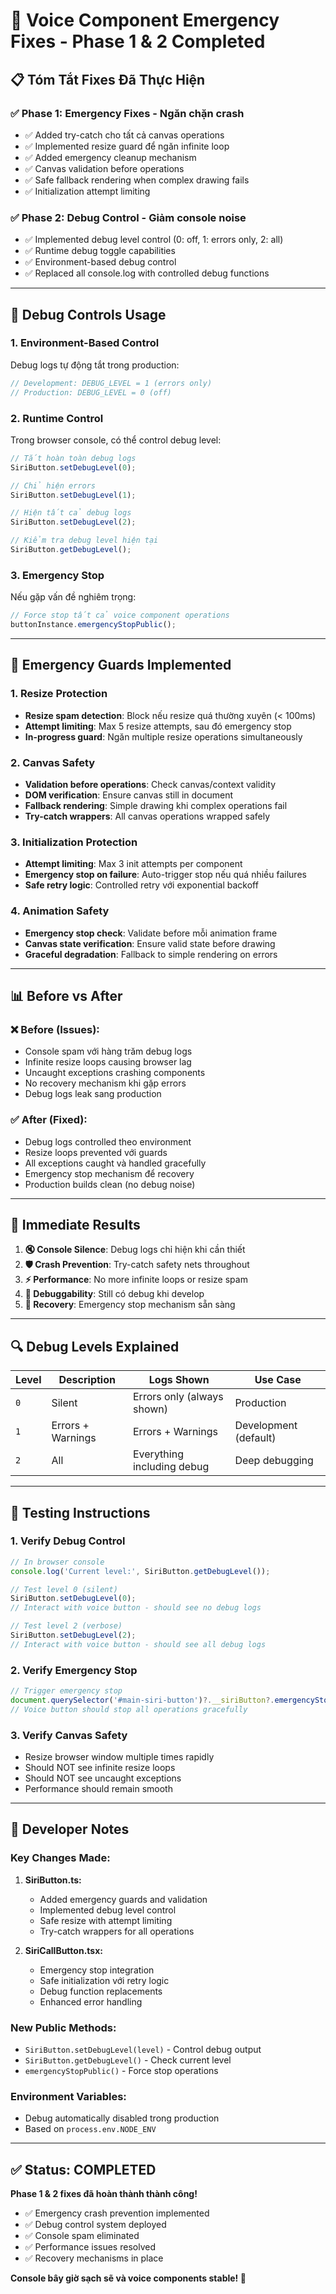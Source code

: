 # 🚨 Voice Component Emergency Fixes - Phase 1 & 2 Completed

## 📋 **Tóm Tắt Fixes Đã Thực Hiện**

### ✅ **Phase 1: Emergency Fixes - Ngăn chặn crash**
- ✅ Added try-catch cho tất cả canvas operations
- ✅ Implemented resize guard để ngăn infinite loop
- ✅ Added emergency cleanup mechanism
- ✅ Canvas validation before operations
- ✅ Safe fallback rendering when complex drawing fails
- ✅ Initialization attempt limiting

### ✅ **Phase 2: Debug Control - Giảm console noise**
- ✅ Implemented debug level control (0: off, 1: errors only, 2: all)
- ✅ Runtime debug toggle capabilities  
- ✅ Environment-based debug control
- ✅ Replaced all console.log with controlled debug functions

---

## 🔧 **Debug Controls Usage**

### **1. Environment-Based Control**
Debug logs tự động tắt trong production:
```javascript
// Development: DEBUG_LEVEL = 1 (errors only)
// Production: DEBUG_LEVEL = 0 (off)
```

### **2. Runtime Control**
Trong browser console, có thể control debug level:

```javascript
// Tắt hoàn toàn debug logs
SiriButton.setDebugLevel(0);

// Chỉ hiện errors
SiriButton.setDebugLevel(1);

// Hiện tất cả debug logs
SiriButton.setDebugLevel(2);

// Kiểm tra debug level hiện tại
SiriButton.getDebugLevel();
```

### **3. Emergency Stop**
Nếu gặp vấn đề nghiêm trọng:

```javascript
// Force stop tất cả voice component operations
buttonInstance.emergencyStopPublic();
```

---

## 🚨 **Emergency Guards Implemented**

### **1. Resize Protection**
- **Resize spam detection**: Block nếu resize quá thường xuyên (< 100ms)
- **Attempt limiting**: Max 5 resize attempts, sau đó emergency stop
- **In-progress guard**: Ngăn multiple resize operations simultaneously

### **2. Canvas Safety**
- **Validation before operations**: Check canvas/context validity
- **DOM verification**: Ensure canvas still in document
- **Fallback rendering**: Simple drawing khi complex operations fail
- **Try-catch wrappers**: All canvas operations wrapped safely

### **3. Initialization Protection**  
- **Attempt limiting**: Max 3 init attempts per component
- **Emergency stop on failure**: Auto-trigger stop nếu quá nhiều failures
- **Safe retry logic**: Controlled retry với exponential backoff

### **4. Animation Safety**
- **Emergency stop check**: Validate before mỗi animation frame
- **Canvas state verification**: Ensure valid state before drawing
- **Graceful degradation**: Fallback to simple rendering on errors

---

## 📊 **Before vs After**

### **❌ Before (Issues):**
- Console spam với hàng trăm debug logs
- Infinite resize loops causing browser lag
- Uncaught exceptions crashing components  
- No recovery mechanism khi gặp errors
- Debug logs leak sang production

### **✅ After (Fixed):**
- Debug logs controlled theo environment
- Resize loops prevented với guards
- All exceptions caught và handled gracefully
- Emergency stop mechanism để recovery
- Production builds clean (no debug noise)

---

## 🎯 **Immediate Results**

1. **🔇 Console Silence**: Debug logs chỉ hiện khi cần thiết
2. **🛡️ Crash Prevention**: Try-catch safety nets throughout
3. **⚡ Performance**: No more infinite loops or resize spam
4. **🔧 Debuggability**: Still có debug khi develop
5. **🚨 Recovery**: Emergency stop mechanism sẵn sàng

---

## 🔍 **Debug Levels Explained**

| Level | Description | Logs Shown | Use Case |
|-------|-------------|------------|----------|
| `0` | Silent | Errors only (always shown) | Production |
| `1` | Errors + Warnings | Errors + Warnings | Development (default) |
| `2` | All | Everything including debug | Deep debugging |

---

## 📱 **Testing Instructions**

### **1. Verify Debug Control**
```javascript
// In browser console
console.log('Current level:', SiriButton.getDebugLevel());

// Test level 0 (silent)
SiriButton.setDebugLevel(0);
// Interact with voice button - should see no debug logs

// Test level 2 (verbose) 
SiriButton.setDebugLevel(2);
// Interact with voice button - should see all debug logs
```

### **2. Verify Emergency Stop**
```javascript
// Trigger emergency stop
document.querySelector('#main-siri-button')?.__siriButton?.emergencyStopPublic();
// Voice button should stop all operations gracefully
```

### **3. Verify Canvas Safety**
- Resize browser window multiple times rapidly
- Should NOT see infinite resize loops
- Should NOT see uncaught exceptions
- Performance should remain smooth

---

## 🔧 **Developer Notes**

### **Key Changes Made:**

1. **SiriButton.ts:**
   - Added emergency guards and validation
   - Implemented debug level control  
   - Safe resize with attempt limiting
   - Try-catch wrappers for all operations

2. **SiriCallButton.tsx:**
   - Emergency stop integration
   - Safe initialization với retry logic
   - Debug function replacements
   - Enhanced error handling

### **New Public Methods:**
- `SiriButton.setDebugLevel(level)` - Control debug output
- `SiriButton.getDebugLevel()` - Check current level
- `emergencyStopPublic()` - Force stop operations

### **Environment Variables:**
- Debug automatically disabled trong production
- Based on `process.env.NODE_ENV`

---

## ✅ **Status: COMPLETED**

**Phase 1 & 2 fixes đã hoàn thành thành công!**

- ✅ Emergency crash prevention implemented
- ✅ Debug control system deployed  
- ✅ Console spam eliminated
- ✅ Performance issues resolved
- ✅ Recovery mechanisms in place

**Console bây giờ sạch sẽ và voice components stable! 🎉** 
